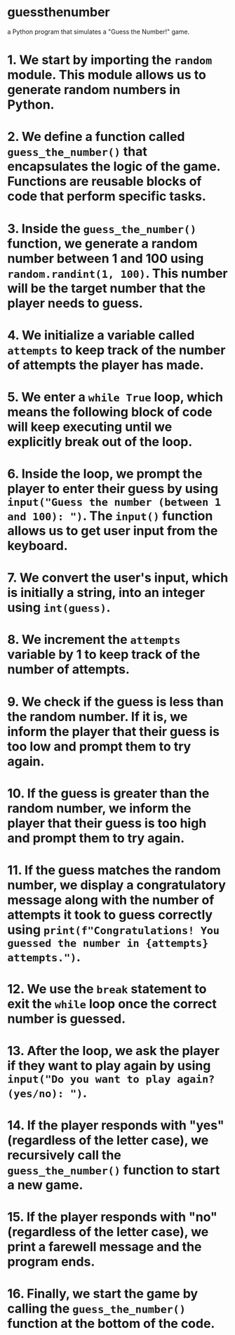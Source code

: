 # guessthenumber
a Python program that simulates a "Guess the Number!" game. 

# 1. We start by importing the `random` module. This module allows us to generate random numbers in Python.

# 2. We define a function called `guess_the_number()` that encapsulates the logic of the game. Functions are reusable blocks of code that perform specific tasks.

# 3. Inside the `guess_the_number()` function, we generate a random number between 1 and 100 using `random.randint(1, 100)`. This number will be the target number that the player needs to guess.

# 4. We initialize a variable called `attempts` to keep track of the number of attempts the player has made.

# 5. We enter a `while True` loop, which means the following block of code will keep executing until we explicitly break out of the loop.

# 6. Inside the loop, we prompt the player to enter their guess by using `input("Guess the number (between 1 and 100): ")`. The `input()` function allows us to get user input from the keyboard.

# 7. We convert the user's input, which is initially a string, into an integer using `int(guess)`.

# 8. We increment the `attempts` variable by 1 to keep track of the number of attempts.

# 9. We check if the guess is less than the random number. If it is, we inform the player that their guess is too low and prompt them to try again.

# 10. If the guess is greater than the random number, we inform the player that their guess is too high and prompt them to try again.

# 11. If the guess matches the random number, we display a congratulatory message along with the number of attempts it took to guess correctly using `print(f"Congratulations! You guessed the number in {attempts} attempts.")`.

# 12. We use the `break` statement to exit the `while` loop once the correct number is guessed.

# 13. After the loop, we ask the player if they want to play again by using `input("Do you want to play again? (yes/no): ")`.

# 14. If the player responds with "yes" (regardless of the letter case), we recursively call the `guess_the_number()` function to start a new game.

# 15. If the player responds with "no" (regardless of the letter case), we print a farewell message and the program ends.

# 16. Finally, we start the game by calling the `guess_the_number()` function at the bottom of the code.
